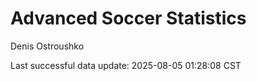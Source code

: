 # Advanced Soccer Statistics
Denis Ostroushko

<!-- gfm -->

Last successful data update: 2025-08-05 01:28:08 CST
